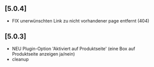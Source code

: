 ## [5.0.4]
- FIX unerwünschten Link zu nicht vorhandener page entfernt (404)

## [5.0.3]
- NEU Plugin-Option 'Aktiviert auf Produktseite' (eine Box auf Produktseite anzeigen ja/nein)
- cleanup